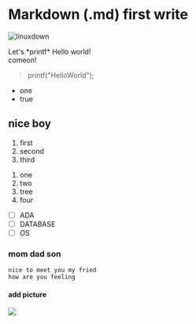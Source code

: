 # Markdown (.md) first write

![linuxdown](https://media.giphy.com/media/4N5ddOOJJ7gtKTgNac/giphy.gif)

<p> Let's *printf* Hello world! <br>
comeon! </p>

> printf("HelloWorld"); 

* one
* true

## nice boy

1. first
2. second
3. third

1) one <br>
2) two <br>
3) tree <br>
4) four <br>

- [ ] ADA
- [ ] DATABASE
- [ ] OS

### mom dad son

	nice to meet you my fried 
	how are you feeling


#### add picture

![](https://marinegeo.github.io/assets/img/MarineGEO_logo.png)



